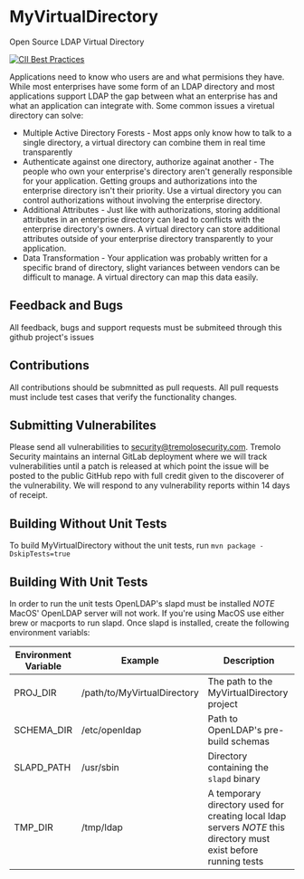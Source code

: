 # MyVirtualDirectory
Open Source LDAP Virtual Directory

[![CII Best Practices](https://bestpractices.coreinfrastructure.org/projects/514/badge)](https://bestpractices.coreinfrastructure.org/projects/514)

Applications need to know who users are and what permisions they have.  While most enterprises have some form of an LDAP directory and most applications support LDAP the gap between what an enterprise has and what an application can integrate with.  Some common issues a viretual directory can solve:

* Multiple Active Directory Forests - Most apps only know how to talk to a single directory, a virtual directory can combine them in real time transparently
* Authenticate against one directory, authorize againat another - The people who own your enterprise's directory aren't generally responsible for your application.  Getting groups and authorizations into the enterprise directory isn't their priority.  Use a virtual directory you can control authorizations without involving the enterprise directory.
* Additional Attributes - Just like with authorizations, storing additional attributes in an enterprise directory can lead to conflicts with the enterprise directory's owners.  A virtual directory can store additional attributes outside of your enterprise directory transparently to your application.
* Data Transformation - Your application was probably written for a specific brand of directory, slight variances between vendors can be difficult to manage.  A virtual directory can map this data easily.

## Feedback and Bugs

All feedback, bugs and support requests must be submiteed through this github project's issues

## Contributions

All contributions should be submnitted as pull requests.  All pull requests must include test cases that verify the functionality changes.

## Submitting Vulnerabilites

Please send all vulnerabilities to security@tremolosecurity.com.  Tremolo Security maintains an internal GitLab deployment where we will track vulnerabilities until a patch is released at which point the issue will be posted to the public GitHub repo with full credit given to the discoverer of the vulnerability.  We will respond to any vulnerability reports within 14 days of receipt.

## Building Without Unit Tests

To build MyVirtualDirectory without the unit tests, run `mvn package -DskipTests=true`

## Building With Unit Tests

In order to run the unit tests OpenLDAP's slapd must be installed *NOTE* MacOS' OpenLDAP server will not work.  If you're using MacOS use either brew or macports to run slapd.  Once slapd is installed, create the following environment variabls:

| Environment Variable | Example | Description |
| -------------------- | ------- | ----------- |
| PROJ_DIR             | /path/to/MyVirtualDirectory | The path to the MyVirtualDirectory project |
| SCHEMA_DIR           | /etc/openldap | Path to OpenLDAP's pre-build schemas |
| SLAPD_PATH | /usr/sbin | Directory containing the `slapd` binary |
| TMP_DIR | /tmp/ldap | A temporary directory used for creating local ldap servers *NOTE* this directory must exist before running tests |


